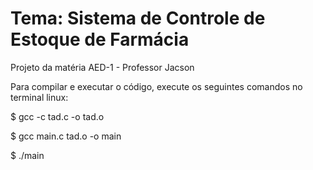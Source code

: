 # Tema: Sistema de Controle de Estoque de Farmácia
Projeto da matéria AED-1 - Professor Jacson

Para compilar e executar o código, execute os seguintes comandos no terminal linux:


$ gcc -c tad.c -o tad.o

$ gcc main.c tad.o -o main

$ ./main
